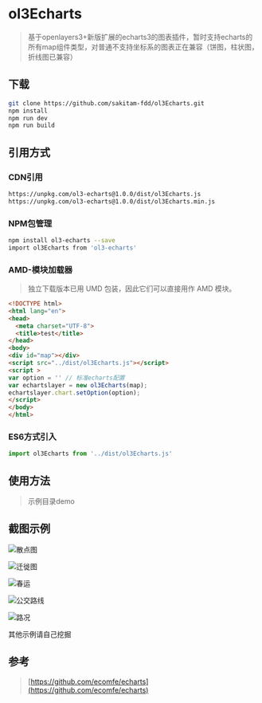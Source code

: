 # ol3Echarts

> 基于openlayers3+新版扩展的echarts3的图表插件，暂时支持echarts的所有map组件类型，对普通不支持坐标系的图表正在兼容（饼图，柱状图，折线图已兼容）

## 下载


```bash
git clone https://github.com/sakitam-fdd/ol3Echarts.git
npm install
npm run dev
npm run build
```

## 引用方式

### CDN引用

```bash
https://unpkg.com/ol3-echarts@1.0.0/dist/ol3Echarts.js
https://unpkg.com/ol3-echarts@1.0.0/dist/ol3Echarts.min.js
```

### NPM包管理

```bash
npm install ol3-echarts --save
import ol3Echarts from 'ol3-echarts'
```

### AMD-模块加载器

> 独立下载版本已用 UMD 包装，因此它们可以直接用作 AMD 模块。

```html
<!DOCTYPE html>
<html lang="en">
<head>
  <meta charset="UTF-8">
  <title>test</title>
</head>
<body>
<div id="map"></div>
<script src="../dist/ol3Echarts.js"></script>
<script >
var option = '' // 标准echarts配置
var echartslayer = new ol3Echarts(map);
echartslayer.chart.setOption(option);
</script>
</body>
</html>
```

### ES6方式引入

```javascript
import ol3Echarts from '../dist/ol3Echarts.js'
```

## 使用方法

> 示例目录demo

## 截图示例
![散点图](https://raw.githubusercontent.com/sakitam-fdd/ol3Echarts/master/asset/images/sdt.gif)

![迁徙图](https://raw.githubusercontent.com/sakitam-fdd/ol3Echarts/master/asset/images/qxt.gif)

![春运](https://raw.githubusercontent.com/sakitam-fdd/ol3Echarts/master/asset/images/qxt-cn.gif)

![公交路线](https://raw.githubusercontent.com/sakitam-fdd/ol3Echarts/master/asset/images/busLine.gif)

![路况](https://raw.githubusercontent.com/sakitam-fdd/ol3Echarts/master/asset/images/traffic.gif)

其他示例请自己挖掘

## 参考

>[https://github.com/ecomfe/echarts](https://github.com/ecomfe/echarts)